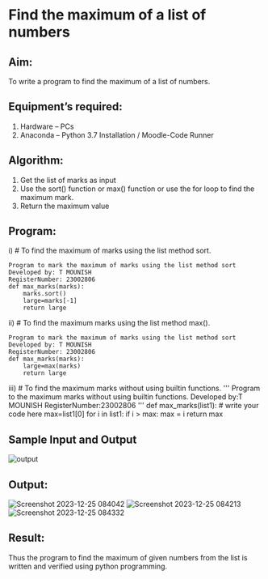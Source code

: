 # Find the maximum of a list of numbers
## Aim:
To write a program to find the maximum of a list of numbers.
## Equipment’s required:
1.	Hardware – PCs
2.	Anaconda – Python 3.7 Installation / Moodle-Code Runner
## Algorithm:
1.	Get the list of marks as input
2.	Use the sort() function or max() function or use the for loop to find the maximum mark.
3.	Return the maximum value
## Program:

i)	# To find the maximum of marks using the list method sort.
```
Program to mark the maximum of marks using the list method sort
Developed by: T MOUNISH
RegisterNumber: 23002806
def max_marks(marks):
    marks.sort()
    large=marks[-1]
    return large
```

ii)	# To find the maximum marks using the list method max().
```
Program to mark the maximum of marks using the list method sort
Developed by: T MOUNISH
RegisterNumber: 23002806
def max_marks(marks):
    large=max(marks)
    return large
```

iii) # To find the maximum marks without using builtin functions.
''' 
Program to the maximum marks without using builtin functions.
Developed by:T MOUNISH 
RegisterNumber:23002806 
'''
def max_marks(list1):
    # write your code here
    max=list1[0]
    for i in list1:
        if i > max:
            max = i
    return max
## Sample Input and Output
![output](./img/max_marks1.jpg) 

## Output:
![Screenshot 2023-12-25 084042](https://github.com/MounishT/FindMaximum/assets/138955798/3a0932ef-2b0f-491a-bc51-15a128af0292)
![Screenshot 2023-12-25 084213](https://github.com/MounishT/FindMaximum/assets/138955798/3a8403d8-9c43-46fd-903a-a057bf4b8891)
![Screenshot 2023-12-25 084332](https://github.com/MounishT/FindMaximum/assets/138955798/d8339dc7-cc1f-4554-bb9e-4a298ca3eb5d)
## Result:
Thus the program to find the maximum of given numbers from the list is written and verified using python programming.

